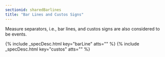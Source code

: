 ```yaml
---
sectionid: sharedBarlines
title: "Bar Lines and Custos Signs"
---
```




Measure separators, i.e., bar lines, and custos signs are also considered to be
events.



{% include _specDesc.html key="barLine" atts="" %}
{% include _specDesc.html key="custos" atts="" %}



